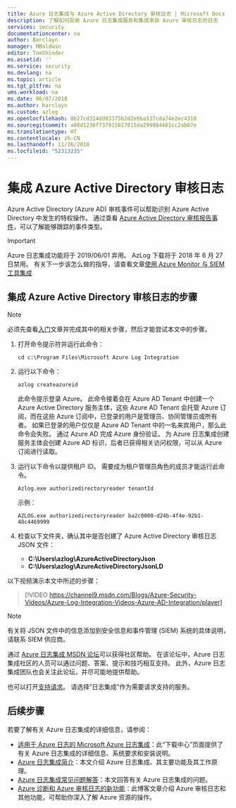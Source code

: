 ```yaml
---
title: Azure 日志集成与 Azure Active Directory 审核日志 | Microsoft Docs
description: 了解如何安装 Azure 日志集成服务和集成来自 Azure 审核日志的日志
services: security
documentationcenter: na
author: Barclayn
manager: MBaldwin
editor: TomShinder
ms.assetid: ''
ms.service: security
ms.devlang: na
ms.topic: article
ms.tgt_pltfrm: na
ums.workload: na
ms.date: 06/07/2018
ms.author: barclayn
ms.custom: azlog
ms.openlocfilehash: 0b27cd314dd03375b2d2e6ba537cda74e2ec4310
ms.sourcegitcommit: a08d1236f737915817815da299984461cc2ab07e
ms.translationtype: HT
ms.contentlocale: zh-CN
ms.lasthandoff: 11/26/2018
ms.locfileid: "52313235"
---
```

# <a name="integrate-azure-active-directory-audit-logs"></a>集成 Azure Active Directory 审核日志

Azure Active Directory (Azure AD) 审核事件可以帮助识别 Azure Active Directory 中发生的特权操作。 通过查看 [Azure Active Directory 审核报告事件](../active-directory/reports-monitoring/concept-audit-logs.md)，可以了解能够跟踪的事件类型。


>[!IMPORTANT]
> Azure 日志集成功能将于 2019/06/01 弃用。 AzLog 下载将于 2018 年 6 月 27 日禁用。 有关下一步该怎么做的指导，请查看文章[使用 Azure Monitor 与 SIEM 工具集成](https://azure.microsoft.com/blog/use-azure-monitor-to-integrate-with-siem-tools/) 

## <a name="steps-to-integrate-azure-active-directory-audit-logs"></a>集成 Azure Active Directory 审核日志的步骤

> [!NOTE]
> 必须先查看[入门](security-azure-log-integration-get-started.md)文章并完成其中的相关步骤，然后才能尝试本文中的步骤。

1. 打开命令提示符并运行此命令：

   ``cd c:\Program Files\Microsoft Azure Log Integration``

2. 运行以下命令： 
 
   ``azlog createazureid``

   此命令提示登录 Azure。 此命令接着会在 Azure AD Tenant 中创建一个 Azure Active Directory 服务主体，这些 Azure AD Tenant 会托管 Azure 订阅，而在这些 Azure 订阅中，已登录的用户是管理员、协同管理员或所有者。 如果已登录的用户仅仅是 Azure AD Tenant 中的一名来宾用户，那么此命令会失败。 通过 Azure AD 完成 Azure 身份验证。 为 Azure 日志集成创建服务主体会创建 Azure AD 标识，后者已获得相关访问权限，可以从 Azure 订阅进行读取。

3. 运行以下命令以提供租户 ID。 需要成为租户管理员角色的成员才能运行此命令。

   ``Azlog.exe authorizedirectoryreader tenantId``

   示例：

   ``AZLOG.exe authorizedirectoryreader ba2c0000-d24b-4f4e-92b1-48c4469999``

4. 检查以下文件夹，确认其中是否创建了 Azure Active Directory 审核日志 JSON 文件：

   * **C:\Users\azlog\AzureActiveDirectoryJson**
   * **C:\Users\azlog\AzureActiveDirectoryJsonLD**

以下视频演示本文中所述的步骤：

> [!VIDEO https://channel9.msdn.com/Blogs/Azure-Security-Videos/Azure-Log-Integration-Videos-Azure-AD-Integration/player]


> [!NOTE]
> 有关将 JSON 文件中的信息添加到安全信息和事件管理 (SIEM) 系统的具体说明，请联系 SIEM 供应商。

通过 [Azure 日志集成 MSDN 论坛](https://social.msdn.microsoft.com/Forums/office/home?forum=AzureLogIntegration)可以获得社区帮助。 在该论坛中，Azure 日志集成社区的人员可以通过问题、答案、提示和技巧相互支持。 此外，Azure 日志集成团队也会关注此论坛，并尽可能地提供帮助。

也可以打开[支持请求](../azure-supportability/how-to-create-azure-support-request.md)。 请选择“日志集成”作为需要请求支持的服务。

## <a name="next-steps"></a>后续步骤
若要了解有关 Azure 日志集成的详细信息，请参阅：

* [适用于 Azure 日志的 Microsoft Azure 日志集成](https://www.microsoft.com/download/details.aspx?id=53324)：此“下载中心”页面提供了有关 Azure 日志集成的详细信息、系统要求和安装说明。
* [Azure 日志集成简介](security-azure-log-integration-overview.md)：本文介绍 Azure 日志集成、其主要功能及其工作原理。
* [Azure 日志集成常见问题解答](security-azure-log-integration-faq.md)：本文回答有关 Azure 日志集成的问题。
* [Azure 诊断和 Azure 审核日志的新功能](https://azure.microsoft.com/blog/new-features-for-azure-diagnostics-and-azure-audit-logs/)：此博客文章介绍 Azure 审核日志和其他功能，可帮助你深入了解 Azure 资源的操作。
